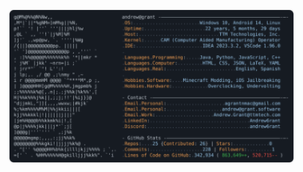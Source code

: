 [![Gursmeep's GitHub Profile README](https://raw.githubusercontent.com/gursmeep404/gursmeep404/main/dark_mode.svg)](https://github.com/gursmeep404/gursmeep404)
